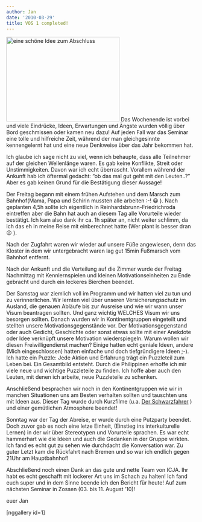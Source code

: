 ```yaml
---
author: Jan
date: '2010-03-29'
title: VOS 1 completed!
---
```


[<img class="alignleft size-medium wp-image-36" title="I <3 ICJA" src="http://img1.jan-steinke.de/wordpress/wp-content/uploads/2010/03/CIMG0150-300x224.jpg" alt="eine schöne Idee zum Abschluss" width="300" height="224" />](https://jan-steinke.de/wordpress/wp-content/uploads/2010/03/CIMG0150.jpg) Das Wochenende ist vorbei und viele Eindrücke, Ideen, Erwartungen und Ängste wurden völlig über Bord geschmissen oder kamen neu dazu! Auf jeden Fall war das Seminar eine tolle und hilfreiche Zeit, während der man gleichgesinnte kennengelernt hat und eine neue Denkweise über das Jahr bekommen hat.

Ich glaube ich sage nicht zu viel, wenn ich behaupte, dass alle Teilnehmer auf der gleichen Wellenlänge waren. Es gab keine Konflikte, Streit oder Unstimmigkeiten. Davon war ich echt überrascht. Vorallem während der Ankunft hab ich öftermal gedacht: &#8220;ob das mal gut geht mit den Leuten..?&#8221; Aber es gab keinen Grund für die Bestätigung dieser Aussage!

Der Freitag begann mit einem frühen Aufstehen und dem Marsch zum Bahnhof(Mama, Papa und Schirin mussten alle arbeiten :-! 😀 ). Nach geplanten 4,5h sollte ich eigentlich in Reinhardsbrunn-Friedrichroda eintreffen aber die Bahn hat auch an diesem Tag alle Vorurteile wieder bestätigt. Ich kam also dank ihr ca. 1h später an, nicht weiter schlimm, da ich das eh in meine Reise mit einberechnet hatte (Wer plant is besser dran 😉 ).

Nach der Zugfahrt waren wir wieder auf unsere Füße angewiesen, denn das Kloster in dem wir untergebracht waren lag gut 15min Fußmarsch vom Bahnhof entfernt.

Nach der Ankunft und die Verteilung auf die Zimmer wurde der Freitag Nachmittag mit Kennlernspielen und kleinen Motivationseinheiten zu Ende gebracht und durch ein leckeres Bierchen beendet.

Der Samstag war ziemlich voll im Programm und wir hatten viel zu tun und zu verinnerlichen. Wir lernten viel über unseren Versicherungsschutz im Ausland, die genauen Abläufe bis zur Ausreise und wie wir wann unser Visum beantragen sollten. Und ganz wichtig WELCHES Visum wir uns besorgen sollten. Danach wurden wir in Kontinentgruppen eingeteilt und stellten unsere Motivationsgegenstände vor. Der Motivationsgegenstand oder auch Gedicht, Geschichte oder sonst etwas sollte mit einer Anekdote oder Idee verknüpft unsere Motivation wiederspiegeln. Warum wollen wir diesen Freiwilligendienst machen? Einige hatten echt geniale Ideen, andere (Mich eingeschlossen) hatten einfache und doch tiefgründigere Ideen ;-). Ich hatte ein Puzzle: Jede Aktion und Erfahrung trägt ein Puzzleteil zum Leben bei. Ein Gesamtbild entsteht. Durch die Philippinen erhoffe ich mir viele neue und wichtige Puzzleteile zu finden. Ich hoffe aber auch den Leuten, mit denen ich arbeite, neue Puzzleteile zu schenken.

Anschließend besprachen wir noch in den Kontinentgruppen wie wir in manchen Situationen uns am Besten verhalten sollten und tauschten uns mit Ideen aus. Dieser Tag wurde durch Kurzfilme (u.a. <a title="Der Schwarzfahrer" href="http://www.youtube.com/watch?v=swJ0zhVJ8DU" target="_self">Der Schwarzfahrer</a> ) und einer gemütlichen Atmosphere beendet!

Sonntag war der Tag der Abreise, er wurde durch eine Putzparty beendet. Doch zuvor gab es noch eine letze Einheit, (Einstieg ins interkulturelle Lernen) in der wir über Stereotypen und Vorurteile sprachen. Es war echt hammerhart wie die Ideen und auch die Gedanken in der Gruppe wirkten. Ich fand es echt gut zu sehen wie durchdacht die Konversation war. Zu guter Letzt kam die Rückfahrt nach Bremen und so war ich endlich gegen 21Uhr am Hauptbahnhof!

Abschließend noch einen Dank an das gute und nette Team von ICJA. Ihr habt es echt geschafft mit lockerer Art uns im Schach zu halten! Ich fand euch super und in dem Sinne beende ich den Bericht für heute! Auf zum nächsten Seminar in Zossen (03. bis 11. August &#8217;10)!

euer Jan

[nggallery id=1]
